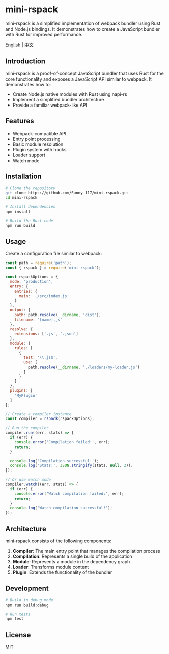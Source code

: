 # mini-rspack

mini-rspack is a simplified implementation of webpack bundler using Rust and Node.js bindings. It demonstrates how to create a JavaScript bundler with Rust for improved performance.

[English](README.md) | [中文](README_zh.md)

## Introduction

mini-rspack is a proof-of-concept JavaScript bundler that uses Rust for the core functionality and exposes a JavaScript API similar to webpack. It demonstrates how to:

- Create Node.js native modules with Rust using napi-rs
- Implement a simplified bundler architecture
- Provide a familiar webpack-like API

## Features

- Webpack-compatible API
- Entry point processing
- Basic module resolution
- Plugin system with hooks
- Loader support
- Watch mode

## Installation

```bash
# Clone the repository
git clone https://github.com/Sunny-117/mini-rspack.git
cd mini-rspack

# Install dependencies
npm install

# Build the Rust code
npm run build
```

## Usage

Create a configuration file similar to webpack:

```javascript
const path = require('path');
const { rspack } = require('mini-rspack');

const rspackOptions = {
  mode: 'production',
  entry: {
    entries: {
      main: './src/index.js'
    }
  },
  output: {
    path: path.resolve(__dirname, 'dist'),
    filename: '[name].js'
  },
  resolve: {
    extensions: ['.js', '.json']
  },
  module: {
    rules: [
      {
        test: '\\.js$',
        use: [
          path.resolve(__dirname, './loaders/my-loader.js')
        ]
      }
    ]
  },
  plugins: [
    'MyPlugin'
  ]
};

// Create a compiler instance
const compiler = rspack(rspackOptions);

// Run the compiler
compiler.run((err, stats) => {
  if (err) {
    console.error('Compilation failed:', err);
    return;
  }

  console.log('Compilation successful!');
  console.log('Stats:', JSON.stringify(stats, null, 2));
});

// Or use watch mode
compiler.watch((err, stats) => {
  if (err) {
    console.error('Watch compilation failed:', err);
    return;
  }
  console.log('Watch compilation successful!');
});
```

## Architecture

mini-rspack consists of the following components:

1. **Compiler**: The main entry point that manages the compilation process
2. **Compilation**: Represents a single build of the application
3. **Module**: Represents a module in the dependency graph
4. **Loader**: Transforms module content
5. **Plugin**: Extends the functionality of the bundler

## Development

```bash
# Build in debug mode
npm run build:debug

# Run tests
npm test
```

## License

MIT
